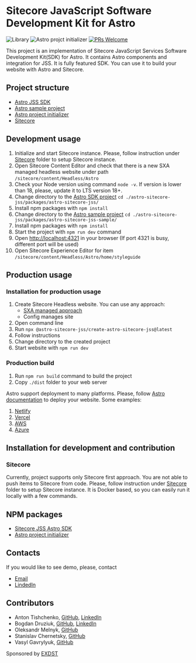 # Sitecore JavaScript Software Development Kit for Astro

![Library](https://github.com/exdst/jss-astro-public/actions/workflows/publish-astro-sitecore-jss.yml/badge.svg)
![Astro projct initializer](https://github.com/exdst/jss-astro-public/actions/workflows/publish-astro-sitecore-jss.yml/badge.svg)
[![PRs Welcome](https://img.shields.io/badge/PRs-welcome-brightgreen.svg)](CONTRIBUTING.md)

This project is an implementation of Sitecore JavaScript Services Software Development Kit(SDK) for Astro. It contains Astro components and integration for JSS.
It is fully featured SDK. You can use it to build your website with Astro and Sitecore.

## Project structure

* [Astro JSS SDK](./astro-sitecore-jss/packages/astro-sitecore-jss/)
* [Astro sample project](./astro-sitecore-jss/packages/astro-sitecore-jss-sample/)
* [Astro project initializer](./astro-sitecore-jss/packages/create-astro-sitecore-jss/)
* [Sitecore](./sitecore/)

## Development usage

1. Initialize and start Sitecore instance. Please, follow instruction under [Sitecore](./sitecore/README.md) folder to setup Sitecore instance.
2. Open Sitecore Content Editor and check that there is a new SXA managed headless website under path `/sitecore/content/Headless/Astro`
3. Check your Node version using command `node -v`. If version is lower than 18, please, update it to LTS version 18+.
4. Change directory to the [Astro SDK project](./astro-sitecore-jss/packages/astro-sitecore-jss/) `cd ./astro-sitecore-jss/packages/astro-sitecore-jss/`
5. Install npm packages with `npm install`
6. Change directory to the [Astro sample project](./astro-sitecore-jss/packages/astro-sitecore-jss-sample/) `cd ./astro-sitecore-jss/packages/astro-sitecore-jss-sample/`
7. Install npm packages with `npm install`
8. Start the project with `npm run dev` command
9. Open [http://localhost:4321](http://localhost:4321) in your browser (If port 4321 is busy, different port will be used)
10. Open Sitecore Experience Editor for item `/sitecore/content/Headless/Astro/home/styleguide`

## Production usage

### Installation for production usage

1. Create Sitecore Headless website. You can use any approach:
   * [SXA managed approach](https://doc.sitecore.com/xp/en/developers/sxa/102/sitecore-experience-accelerator/create-a-headless-tenant-and-site.html)
   * Config manages site
1. Open command line
1. Run `npx @astro-sitecore-jss/create-astro-sitecore-jss@latest`
1. Follow instructions
1. Change directory to the created project
1. Start website with `npm run dev`

### Production build

1. Run `npm run build` command to build the project
1. Copy `./dist` folder to your web server

Astro support deployment to many platforms. Please, follow [Astro documentation](https://docs.astro.build/en/guides/deploy/) to deploy your website.
Some examples:

1. [Netlify](https://docs.astro.build/en/guides/deploy/netlify)
1. [Vercel](https://docs.astro.build/en/guides/deploy/vercel)
1. [AWS](https://docs.astro.build/en/guides/deploy/aws/)
1. [Azure](https://docs.astro.build/en/guides/deploy/microsoft-azure/)

## Installation for development and contribution

### Sitecore

Currently, project supports only Sitecore first approach. You are not able to push items to Sitecore from code.
Please, follow instruction under [Sitecore](./sitecore/README.md) folder to setup Sitecore instance.
It is Docker based, so you can easily run it locally with a few commands.

## NPM packages

* [Sitecore JSS Astro SDK](https://www.npmjs.com/package/@astro-sitecore-jss/astro-sitecore-jss)
* [Astro project initializer](https://www.npmjs.com/package/@astro-sitecore-jss/create-astro-sitecore-jss)

## Contacts

If you would like to see demo, please, contact  

* [Email](mailto:at@exdst.com)
* [LindedIn](https://www.linkedin.com/in/anton-tishchenko-b45b2923/)

## Contributors

* Anton Tishchenko, [GitHub](https://github.com/antonytm), [LinkedIn](https://www.linkedin.com/in/anton-tishchenko-b45b2923/)
* Bogdan Druziuk, [GitHub](https://github.com/bdruziuk), [LinkedIn](https://www.linkedin.com/in/bogdan-druziuk-50069763/)
* Oleksandr Melnyk, [GitHub](https://github.com/OlekMel)
* Stanislav Chernetsky, [GitHub](https://github.com/stanislavSV)
* Vasyl Gavrylyuk, [GitHub](https://github.com/vsegrad)

Sponsored by [EXDST](https://exdst.com/)
